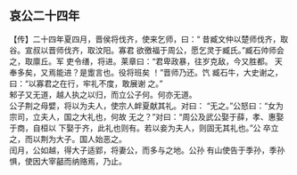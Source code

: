 ## 哀公二十四年

【传】二十四年夏四月，晋侯将伐齐，使来乞师，曰：“
昔臧文仲以楚师伐齐，取谷。宣叔以晋师伐齐，取汶阳。寡君
欲徼福于周公，愿乞灵于臧氏。”臧石帅师会之，取廪丘。军
吏令缮，将进。莱章曰：“君卑政暴，往岁克敌，今又胜都。
天奉多矣，又焉能进？是躗言也。役将班矣 ！”晋师乃还。饩
臧石牛，大史谢之，曰：“以寡君之在行，牢礼不度，敢展谢
之。”  
邾子又无道，越人执之以归，而立公子何。何亦无道。  
公子荆之母嬖，将以为夫人，使宗人衅夏献其礼。对曰：
“无之。”公怒曰：“女为宗司，立夫人，国之大礼也，何故
无之？”对曰：“周公及武公娶于薛，孝、惠娶于商，自桓以
下娶于齐，此礼也则有。若以妾为夫人，则固无其礼也。”公
卒立之，而以荆为大子。国人始恶之。  
闰月，公如越，得大子适郢，将妻公，而多与之地。公孙
有山使告于季孙，季孙惧，使因大宰嚭而纳赂焉，乃止。  

